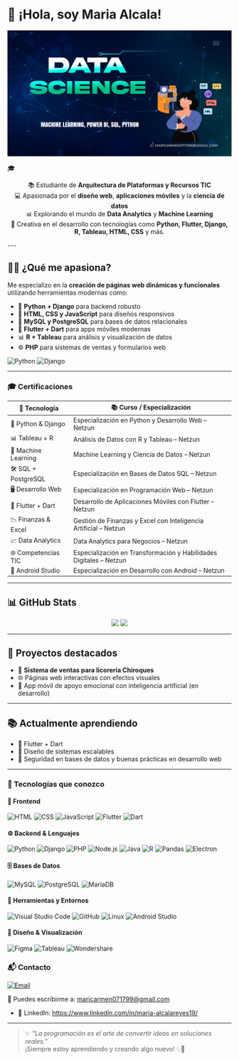  # 👋 ¡Hola, soy Maria Alcala!
 ![Portada](https://github.com/MariaAlcala19/MariaAlcala19/blob/main/portada%20gith%20hub.png)



🎓 
<p align="center">
  📚 Estudiante de <strong>Arquitectura de Plataformas y Recursos TIC</strong> <br>
  💻 Apasionada por el <strong>diseño web</strong>, <strong>aplicaciones móviles</strong> y la <strong>ciencia de datos</strong> <br>
  📊 Explorando el mundo de <strong>Data Analytics</strong> y <strong>Machine Learning</strong> <br>
  🎨 Creativa en el desarrollo con tecnologías como <strong>Python, Flutter, Django, R, Tableau, HTML, CSS</strong> y más. <br>
</p>
---


## 👩‍💻 ¿Qué me apasiona?

Me especializo en la **creación de páginas web dinámicas y funcionales** utilizando herramientas modernas como:

- 🐍 **Python + Django** para backend robusto
- 🎨 **HTML, CSS y JavaScript** para diseños responsivos
- 💾 **MySQL y PostgreSQL** para bases de datos relacionales
- 💙 **Flutter + Dart** para apps móviles modernas
- 📊 **R + Tableau** para análisis y visualización de datos
- ⚙️ **PHP** para sistemas de ventas y formularios web

![Python](https://img.shields.io/badge/Python-3776AB?style=flat&logo=python&logoColor=white)
![Django](https://img.shields.io/badge/Django-092E20?style=flat&logo=django&logoColor=white)

---

 ### 🎓 Certificaciones

| 🧪 Tecnología        | 📚 Curso / Especialización                                           |
|---------------------|----------------------------------------------------------------------|
| 🐍 Python & Django   | Especialización en Python y Desarrollo Web – Netzun                 |
| 📊 Tableau + R       | Análisis de Datos con R y Tableau – Netzun                          |
| 🧠 Machine Learning  | Machine Learning y Ciencia de Datos – Netzun                        |
| 🛠️ SQL + PostgreSQL | Especialización en Bases de Datos SQL – Netzun                      |
| 🖥️ Desarrollo Web    | Especialización en Programación Web – Netzun                        |
| 📱 Flutter + Dart    | Desarrollo de Aplicaciones Móviles con Flutter – Netzun             |
| 📉 Finanzas & Excel  | Gestión de Finanzas y Excel con Inteligencia Artificial – Netzun    |
| 📈 Data Analytics    | Data Analytics para Negocios – Netzun                               |
| 🌐 Competencias TIC  | Especialización en Transformación y Habilidades Digitales – Netzun  |
| 🤖 Android Studio    | Especialización en Desarrollo con Android – Netzun                  |


---

## 📊 GitHub Stats

<div align="center">
  <img src="https://github-readme-stats.vercel.app/api?username=MariaAlcala19&show_icons=true&theme=tokyonight&hide=issues" height="160" />
  <img src="https://github-readme-stats.vercel.app/api/top-langs/?username=MariaAlcala19&layout=compact&theme=tokyonight" height="160" />
</div>

---

## 💼 Proyectos destacados

- 🛒 **Sistema de ventas para licorería Chiroques**
- 🌐 Páginas web interactivas con efectos visuales
- 🤖 App móvil de apoyo emocional con inteligencia artificial (en desarrollo)

---

## 📚 Actualmente aprendiendo

- 📱 Flutter + Dart
- 🧩 Diseño de sistemas escalables
- 🔐 Seguridad en bases de datos y buenas prácticas en desarrollo web

---
 
### 🚀 Tecnologías que conozco 

#### 🎨 Frontend
![HTML](https://img.shields.io/badge/HTML5-E34F26?style=flat&logo=html5&logoColor=white)
![CSS](https://img.shields.io/badge/CSS3-1572B6?style=flat&logo=css3&logoColor=white)
![JavaScript](https://img.shields.io/badge/JavaScript-F7DF1E?style=flat&logo=javascript&logoColor=black)
![Flutter](https://img.shields.io/badge/Flutter-02569B?style=flat&logo=flutter&logoColor=white)
![Dart](https://img.shields.io/badge/Dart-0175C2?style=flat&logo=dart&logoColor=white)

#### ⚙️ Backend & Lenguajes
![Python](https://img.shields.io/badge/Python-3776AB?style=flat&logo=python&logoColor=white)
![Django](https://img.shields.io/badge/Django-092E20?style=flat&logo=django&logoColor=white)
![PHP](https://img.shields.io/badge/PHP-777BB4?style=flat&logo=php&logoColor=white)
![Node.js](https://img.shields.io/badge/Node.js-339933?style=flat&logo=node.js&logoColor=white)
![Java](https://img.shields.io/badge/Java-007396?style=flat&logo=java&logoColor=white)
![R](https://img.shields.io/badge/R-276DC3?style=flat&logo=r&logoColor=white)
![Pandas](https://img.shields.io/badge/Pandas-150458?style=flat&logo=pandas&logoColor=white)
![Electron](https://img.shields.io/badge/Electron-47848F?style=flat&logo=electron&logoColor=white)

#### 🗄️ Bases de Datos
![MySQL](https://img.shields.io/badge/MySQL-4479A1?style=flat&logo=mysql&logoColor=white)
![PostgreSQL](https://img.shields.io/badge/PostgreSQL-336791?style=flat&logo=postgresql&logoColor=white)
![MariaDB](https://img.shields.io/badge/MariaDB-003545?style=flat&logo=mariadb&logoColor=white)

#### 🧰 Herramientas y Entornos
![Visual Studio Code](https://img.shields.io/badge/VS%20Code-007ACC?style=flat&logo=visual-studio-code&logoColor=white)
![GitHub](https://img.shields.io/badge/GitHub-181717?style=flat&logo=github&logoColor=white)
![Linux](https://img.shields.io/badge/Linux-FCC624?style=flat&logo=linux&logoColor=black)
![Android Studio](https://img.shields.io/badge/Android%20Studio-3DDC84?style=flat&logo=android-studio&logoColor=white)

#### 🎨 Diseño & Visualización
![Figma](https://img.shields.io/badge/Figma-F24E1E?style=flat&logo=figma&logoColor=white)
![Tableau](https://img.shields.io/badge/Tableau-E97627?style=flat&logo=tableau&logoColor=white)
![Wondershare](https://img.shields.io/badge/Wondershare-00A4DC?style=flat&logo=wondershare&logoColor=white)



 ### 📬 Contacto

[![Email](https://img.shields.io/badge/Correo-Gmail-red?style=flat&logo=gmail&logoColor=white)](mailto:maricarmen071799@gmail.com) 

📧 Puedes escribirme a: [maricarmen071799@gmail.com](mailto:maricarmen071799@gmail.com)


- 💬 LinkedIn: 
https://www.linkedin.com/in/maria-alcalareyes19/
---

> ✨ _"La programación es el arte de convertir ideas en soluciones reales."_  
> ¡Siempre estoy aprendiendo y creando algo nuevo! 💡🚀
